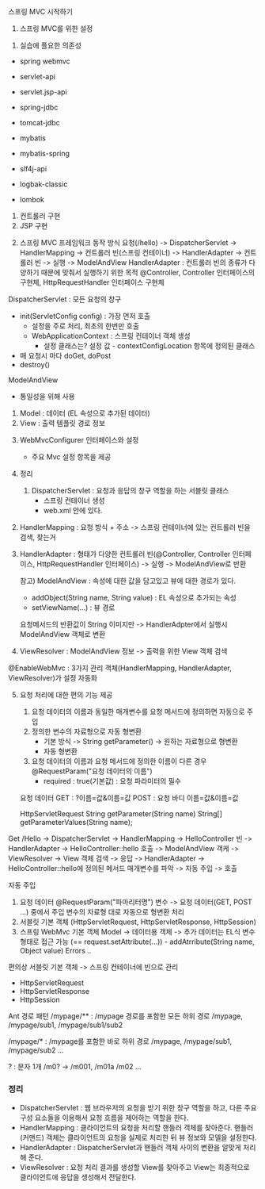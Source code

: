 스프링 MVC 시작하기
1. 스프링 MVC를 위한 설정
1) 실습에 플요한 의존성
- spring webmvc
- servlet-api
- servlet.jsp-api
- spring-jdbc
- tomcat-jdbc
- mybatis
- mybatis-spring

- slf4j-api
- logbak-classic

- lombok

1) 컨트롤러 구현
2) JSP 구현

2. 스프링 MVC 프레임워크 동작 방식
   요청(/hello) -> DispatcherServlet -> HandlerMapping -> 컨트롤러 빈(스프링 컨테이너) -> HandlerAdapter -> 컨트롤러 빈 -> 실행 -> ModelAndView
   HandlerAdapter : 컨트롤러 빈의 종류가 다양하기 때문에 맞춰서 실행하기 위한 목적
   @Controller, Controller 인터페이스의 구현체, HttpRequestHandler 인터페이스 구현체

DispatcherServlet : 모든 요청의 창구
- init(ServletConfig config) : 가장 먼저 호출
   - 설정을 주로 처리, 최초의 한번만 호출
   - WebApplicationContext : 스프링 컨테이너 객체 생성
      - 설정 클래스는? 설정 값 - contextConfigLocation 항목에 정의된 클래스
- 매 요청시 마다 doGet, doPost
- destroy()

ModelAndView 
- 통일성을 위해 사용
1) Model : 데이터 (EL 속성으로 추가된 데이터)
2) View : 출력 템플릿 경로 정보

3. WebMvcConfigurer 인터페이스와 설정
   - 주요 Mvc 설정 항목을 제공

4. 정리
   1) DispatcherServlet
      : 요청과 응답의 창구 역할을 하는 서블릿 클래스
      - 스프링 컨테이너 생성
      - web.xml 안에 있다.

2) HandlerMapping
   : 요청 방식 + 주소 -> 스프링 컨테이너에 있는 컨트롤러 빈을 검색, 찾는거

3) HandlerAdapter
   : 형태가 다양한 컨트롤러 빈(@Controller, Controller 인터페이스, HttpRequestHandler 인터페이스) -> 실행 -> ModelAndView로 반환

   참고) ModelAndView : 속성에 대한 값을 담고있고 뷰에 대한 경로가 있다.
   - addObject(String name, String value) : EL 속성으로 추가되는 속성
   - setViewName(...) : 뷰 경로

   요청메서드의 반환값이 String 이미지만 -> HandlerAdpter에서 실행시 ModelAndView 객체로 변환

4) ViewResolver
   : ModelAndView 정보 -> 출력을 위한 View 객체 검색

@EnableWebMvc : 3가지 관리 객체(HandlerMapping, HandlerAdapter, ViewResolver)가 설정 자동화


5. 요청 처리에 대한 편의 기능 제공
    1) 요청 데이터의 이름과 동일한 매개변수를 요청 메서드에 정의하면 자동으로 주입
    2) 정의한 변수의 자료형으로 자동 형변환
       - 기본 방식 -> String getParameter() -> 원하는 자료형으로 형변환
       - 자동 형변환
    3) 요청 데이터의 이름과 요청 메서드에 정의한 이름이 다른 경우
       @RequestParam("요청 데이터의 이름")
       - required : true(기본값) : 요청 파라미터의 필수

   요청 데이터
   GET : ?이름=값&이름=값
   POST : 요청 바디 이름=값&이름=값

	HttpServletRequest 
   		String getParameter(String name)
   		String[] getParameterValues(String name);

Get /Hello -> DispatcherServlet -> HandlerMapping -> HelloController 빈 
-> HandlerAdapter -> HelloController::hello 호출 -> ModelAndView 객케 -> ViewResolver -> View 객체 검색 -> 응답
-> HandlerAdapter -> HelloController::hello에 정의된 메서드 매개변수를 파악 -> 자동 주입 -> 호출

자동 주입
1) 요청 데이터
    @RequestParam("파마리터명") 변수 -> 요청 데이터(GET, POST ...) 중에서 주입
    변수의 자료형 대로 자동으로 형변환 처리
2) 서블릿 기본 객체
   (HttpServletRequest, HttpServletResponse, HttpSession)
3) 스프링 WebMvc 기본 객체
    Model -> 데이터용 객체 -> 추가 데이터는 EL식 변수 형태로 접근 가능
         (== request.setAttribute(...))
         - addAtrribute(String name, Object value)
    Errors ..

편의상 서블릿 기본 객체 -> 스프링 컨테이너에 빈으로 관리
- HttpServletRequest
- HttpServletResponse
- HttpSession


Ant 경로 패턴
/mypage/** : /mypage 경로를 포함한 모든 하위 경로
            /mypage, /mypage/sub1, /mypage/sub1/sub2

/mypage/* : /mypage를 포함한 바로 하위 경로
            /mypage, /mypage/sub1, /mypage/sub2 ...

? : 문자 1개
/m0? -> /m001, /m01a /m02 ...

### 정리
- DispatcherServlet : 웹 브라우저의 요청을 받기 위한 창구 역할을 하고, 다른 주요 구성 요소들을 이용해서 요청 흐름을 제어하는 역할을 한다.
- HandlerMapping : 클라이언트의 요청을 처리할 핸들러 객체를 찾아준다. 핸들러(커맨드) 객체는 클라이언트의 요청을 실제로 처리한 뒤 뷰 정보와 모델을 설정한다.
- HandlerAdapter : DispatcherServlet과 핸들러 객체 사이의 변환을 알맞게 처리해 준다.
- ViewResolver : 요청 처리 결과를 생성할 View를 찾아주고 View는 최종적으로 클라이언트에 응답을 생성해서 전달한다.